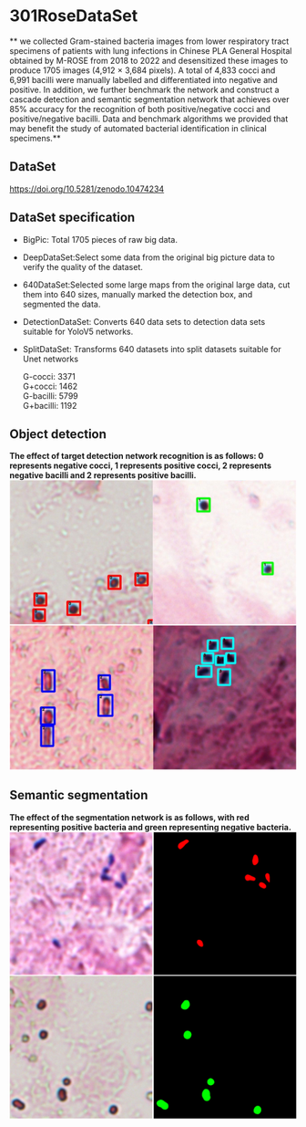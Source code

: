 # 301RoseDataSet
** we collected Gram-stained bacteria images from lower respiratory tract specimens of patients with lung infections in Chinese PLA General Hospital obtained by M-ROSE from 2018 to 2022 and desensitized these images to produce 1705 images (4,912 × 3,684 pixels). A total of 4,833 cocci and 6,991 bacilli were manually labelled and differentiated into negative and positive. In addition, we further benchmark the network and construct a cascade detection and semantic segmentation network that achieves over 85% accuracy for the recognition of both positive/negative cocci and positive/negative bacilli. Data and benchmark algorithms we provided that may benefit the study of automated bacterial identification in clinical specimens.**
## DataSet
https://doi.org/10.5281/zenodo.10474234
## DataSet specification
* BigPic: Total 1705 pieces of raw big data.
* DeepDataSet:Select some data from the original big picture data to verify the quality of the dataset.
* 640DataSet:Selected some large maps from the original large data, cut them into 640 sizes, manually marked the detection box, and segmented the data.
* DetectionDataSet: Converts 640 data sets to detection data sets suitable for YoloV5 networks.
* SplitDataSet: Transforms 640 datasets into split datasets suitable for Unet networks
  
  G-cocci: 3371<br>
  G+cocci: 1462<br>
  G-bacilli: 5799<br>
  G+bacilli: 1192<br>

## Object detection
**The effect of target detection network recognition is as follows: 0 represents negative cocci, 1 represents positive cocci, 2 represents negative bacilli and 2 represents positive bacilli.**
<br>
![image](https://github.com/Quanlab-Bioimage/301RoseDataSet/blob/main/images/Detection.png)


## Semantic segmentation
**The effect of the segmentation network is as follows, with red representing positive bacteria and green representing negative bacteria.**
<br>
![image](https://github.com/Quanlab-Bioimage/301RoseDataSet/blob/main/images/Split.png)

